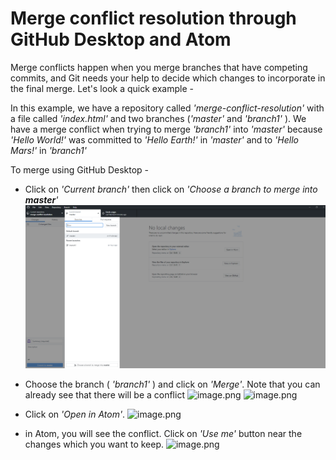 # Merge conflict resolution through GitHub Desktop and Atom

Merge conflicts happen when you merge branches that have competing commits, and Git needs your help to decide which changes to incorporate in the final merge. Let's look a quick example -

In this example, we have a repository called _'merge-conflict-resolution'_ with a file called _'index.html'_ and two branches (_'master'_ and _'branch1'_ ). We have a merge conflict when trying to merge _'branch1'_ into _'master'_ because _'Hello World!'_ was committed to _'Hello Earth!'_ in _'master'_ and to _'Hello Mars!'_ in _'branch1'_

To merge using GitHub Desktop -

  - Click on _'Current branch'_ then click on _'Choose a branch to merge into **master**'_
![image.png](/screenshots/screen1.png)

  - Choose the branch ( _'branch1'_ ) and click on _'Merge'_. Note that you can already see that there will be a conflict
![image.png](attachment:screen2.png) ![image.png](attachment:screen2.png)

  - Click on _'Open in Atom'_.
  ![image.png](attachment:image.png)

  - in Atom, you will see the conflict. Click on _'Use me'_ button near the changes which you want to keep.
  ![image.png](attachment:image.png)
